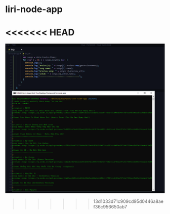 # liri-node-app

<<<<<<< HEAD
=======

![](https://github.com/anhthule1926/liri-node-app/blob/master/assets/images/spotify.PNG)
>>>>>>> 13d1033d71c909cd95d0446a8aef36c956650ab7
